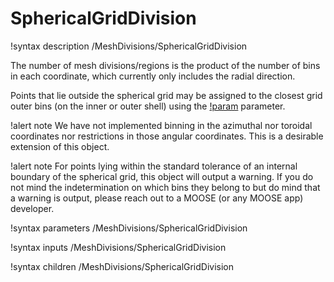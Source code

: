 # SphericalGridDivision

!syntax description /MeshDivisions/SphericalGridDivision

The number of mesh divisions/regions is the product of the number of bins in each coordinate, which currently only
includes the radial direction.

Points that lie outside the spherical grid may be assigned to the closest grid outer bins (on the inner or outer shell)
using the [!param](/MeshDivisions/SphericalGridDivision/assign_domain_outside_grid_to_border)
parameter.

!alert note
We have not implemented binning in the azimuthal nor toroidal coordinates nor restrictions in those angular coordinates.
This is a desirable extension of this object.

!alert note
For points lying within the standard tolerance of an internal boundary of the spherical grid, this object
will output a warning. If you do not mind the indetermination on which bins they belong to but do mind
that a warning is output, please reach out to a MOOSE (or any MOOSE app) developer.

!syntax parameters /MeshDivisions/SphericalGridDivision

!syntax inputs /MeshDivisions/SphericalGridDivision

!syntax children /MeshDivisions/SphericalGridDivision

